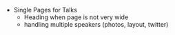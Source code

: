 - Single Pages for Talks
    - Heading when page is not very wide
    - handling multiple speakers (photos, layout, twitter)